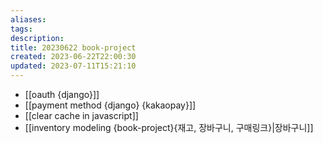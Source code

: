 ```yaml
---
aliases: 
tags: 
description:
title: 20230622 book-project
created: 2023-06-22T22:00:30
updated: 2023-07-11T15:21:10
---
```

- [[oauth {django}]]
- [[payment method {django} {kakaopay}]]
- [[clear cache in javascript]]
- [[inventory modeling {book-project}{재고, 장바구니, 구매링크}|장바구니]]